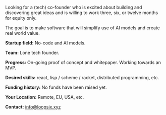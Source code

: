 Looking for a (tech) co-founder who is excited about building and 
discovering great ideas and is willing to work three, six, or twelve months 
for equity only.

The goal is to make software that will simplify use of AI models and 
create real world value.

**Startup field:** No-code and AI models.

**Team:** Lone tech founder.

**Progress:** On-going proof of concept and whitepaper. Working towards an MVP.

**Desired skills:** react, lisp / scheme / racket, distributed programming, etc.

**Funding history:** No funds have been raised yet.

**Your Location:** Remote, EU, USA, etc.

**Contact:** <info@loopsix.xyz>
